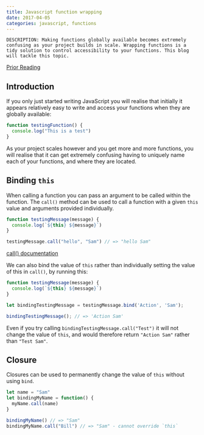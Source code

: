 ```yaml
---
title: Javascript function wrapping
date: 2017-04-05
categories: javascript, functions
---
```

    DESCRIPTION: Making functions globally available becomes extremely confusing as your project builds in scale. Wrapping functions is a tidy solution to control accessibility to your functions. This blog will tackle this topic.

[Prior Reading](https://blog.sentry.io/2016/02/03/wrap-javascript-functions.html)

## Introduction

If you only just started writing JavaScript you will realise that initially it appears relatively easy to write and access your functions when they are globally available:

```js
function testingFunction() {
  console.log("This is a test")
}
```

As your project scales however and you get more and more functions, you will realise that it can get extremely confusing having to uniquely name each of your functions, and where they are located.

## Binding `this`

When calling a function you can pass an argument to be called within the function. The `call()` method can be used to call a function with a given `this` value and arguments provided individually.

```js
function testingMessage(message) {
  console.log(`${this} ${message}`)
}

testingMessage.call("hello", "Sam") // => "hello Sam"
```

[call() documentation](https://developer.mozilla.org/en-US/docs/Web/JavaScript/Reference/Global_Objects/Function/call)

We can also bind the value of `this` rather than individually setting the value of this in `call()`, by running this:

```js
function testingMessage(message) {
  console.log(`${this} ${message}`)
}

let bindingTestingMessage = testingMessage.bind('Action', 'Sam');

bindingTestingMessage(); // => 'Action Sam'
```

Even if you try calling `bindingTestingMessage.call("Test")` it will not change the value of `this`, and would therefore return `"Action Sam"` rather than `"Test Sam"`.

## Closure

Closures can be used to permanently change the value of `this` without using `bind`.

``` javascript
let name = "Sam"
let bindingMyName = function() {
  myName.call(name)
}

bindingMyName() // => "Sam"
bindingMyName.call("Bill") // => "Sam" - cannot override `this`
```
